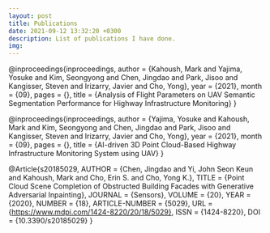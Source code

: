 ```yaml
---
layout: post
title: Publications
date: 2021-09-12 13:32:20 +0300
description: List of publications I have done.
img: 
---
```

@inproceedings{inproceedings,
author = {Kahoush, Mark and Yajima, Yosuke and Kim, Seongyong and Chen, Jingdao and Park, Jisoo and Kangisser, Steven and Irizarry, Javier and Cho, Yong},
year = {2021},
month = {09},
pages = {},
title = {Analysis of Flight Parameters on UAV Semantic Segmentation Performance for Highway Infrastructure Monitoring}
}

@inproceedings{inproceedings,
author = {Yajima, Yosuke and Kahoush, Mark and Kim, Seongyong and Chen, Jingdao and Park, Jisoo and Kangisser, Steven and Irizarry, Javier and Cho, Yong},
year = {2021},
month = {09},
pages = {},
title = {AI-driven 3D Point Cloud-Based Highway Infrastructure Monitoring System using UAV}
}

@Article{s20185029,
AUTHOR = {Chen, Jingdao and Yi, John Seon Keun and Kahoush, Mark and Cho, Erin S. and Cho, Yong K.},
TITLE = {Point Cloud Scene Completion of Obstructed Building Facades with Generative Adversarial Inpainting},
JOURNAL = {Sensors},
VOLUME = {20},
YEAR = {2020},
NUMBER = {18},
ARTICLE-NUMBER = {5029},
URL = {https://www.mdpi.com/1424-8220/20/18/5029},
ISSN = {1424-8220},
DOI = {10.3390/s20185029}
}



